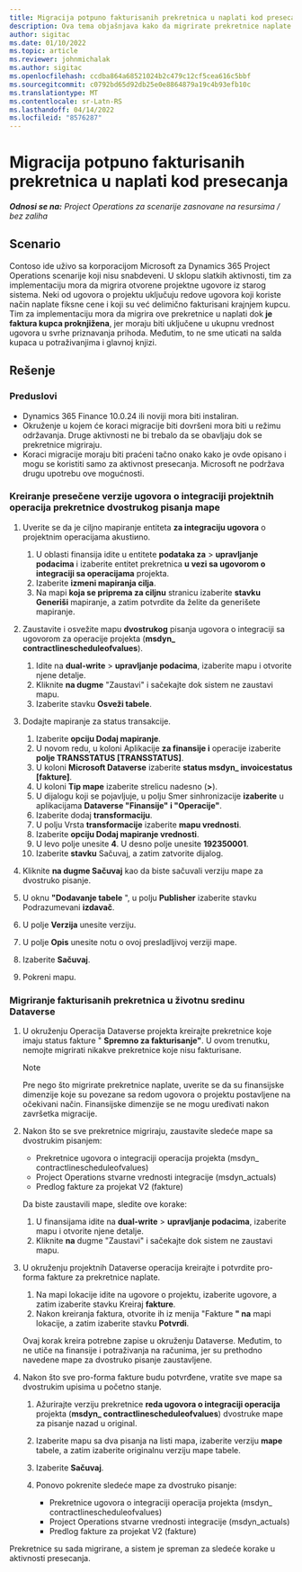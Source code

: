 ```yaml
---
title: Migracija potpuno fakturisanih prekretnica u naplati kod presecanja
description: Ova tema objašnjava kako da migrirate prekretnice naplate fiksne cene koje su fakturisane kupcu za otvorene ugovore o projektu pre datuma odlaska uživo.
author: sigitac
ms.date: 01/10/2022
ms.topic: article
ms.reviewer: johnmichalak
ms.author: sigitac
ms.openlocfilehash: ccdba864a68521024b2c479c12cf5cea616c5bbf
ms.sourcegitcommit: c0792bd65d92db25e0e8864879a19c4b93efb10c
ms.translationtype: MT
ms.contentlocale: sr-Latn-RS
ms.lasthandoff: 04/14/2022
ms.locfileid: "8576287"
---
```

# <a name="migrate-fully-invoiced-billing-milestones-at-cutover"></a>Migracija potpuno fakturisanih prekretnica u naplati kod presecanja

_**Odnosi se na:** Project Operations za scenarije zasnovane na resursima / bez zaliha_

## <a name="scenario"></a>Scenario

Contoso ide uživo sa korporacijom Microsoft za Dynamics 365 Project Operations scenarije koji nisu snabdeveni. U sklopu slatkih aktivnosti, tim za implementaciju mora da migrira otvorene projektne ugovore iz starog sistema. Neki od ugovora o projektu uključuju redove ugovora koji koriste način naplate fiksne cene i koji su već delimično fakturisani krajnjem kupcu. Tim za implementaciju mora da migrira ove prekretnice u naplati dok **je faktura kupca proknjižena**, jer moraju biti uključene u ukupnu vrednost ugovora u svrhe priznavanja prihoda. Međutim, to ne sme uticati na salda kupaca u potraživanjima i glavnoj knjizi.

## <a name="solution"></a>Rešenje

### <a name="prerequisites"></a>Preduslovi

- Dynamics 365 Finance 10.0.24 ili noviji mora biti instaliran.
- Okruženje u kojem će koraci migracije biti dovršeni mora biti u režimu održavanja. Druge aktivnosti ne bi trebalo da se obavljaju dok se prekretnice migriraju.
- Koraci migracije moraju biti praćeni tačno onako kako je ovde opisano i mogu se koristiti samo za aktivnost presecanja. Microsoft ne podržava drugu upotrebu ove mogućnosti.

### <a name="create-a-cutover-version-of-the-project-operations-integration-contract-line-milestones-dual-write-map"></a>Kreiranje presečene verzije ugovora o integraciji projektnih operacija prekretnice dvostrukog pisanja mape 

1. Uverite se da je ciljno mapiranje entiteta **za integraciju ugovora** o projektnim operacijama akustiиno. 

    1. U oblasti finansija idite u entitete **podataka za** \> **upravljanje podacima** i izaberite entitet prekretnica **u vezi sa ugovorom o integraciji sa operacijama** projekta. 
    2. Izaberite **izmeni mapiranja cilja**. 
    3. Na mapi **koja se priprema za ciljnu** stranicu izaberite **stavku Generiši** mapiranje, a zatim potvrdite da želite da generišete mapiranje.

2. Zaustavite i osvežite mapu **dvostrukog** pisanja ugovora o integraciji sa ugovorom za operacije projekta (**msdyn\_ contractlinescheduleofvalues**). 

    1. Idite na **dual-write** \> **upravljanje podacima**, izaberite mapu i otvorite njene detalje. 
    2. Kliknite **na dugme** "Zaustavi" i sačekajte dok sistem ne zaustavi mapu. 
    3. Izaberite stavku **Osveži tabele**.

3. Dodajte mapiranje za status transakcije.

    1. Izaberite **opciju Dodaj mapiranje**.
    2. U novom redu, u koloni Aplikacije **za finansije i** operacije izaberite **polje TRANSSTATUS \[TRANSSTATUS\]**.
    3. U koloni **Microsoft Dataverse** izaberite **status msdyn\_ invoicestatus \[fakture\]**.
    4. U koloni **Tip mape** izaberite strelicu nadesno (**\>**).
    5. U dijalogu koji se pojavljuje, u polju Smer sinhronizacije **izaberite** u aplikacijama **Dataverse "Finansije" i "Operacije"**.
    6. Izaberite dodaj **transformaciju**.
    7. U polju Vrsta **transformacije** izaberite **mapu vrednosti**.
    8. Izaberite **opciju Dodaj mapiranje vrednosti**.
    9. U levo polje unesite **4**. U desno polje unesite **192350001**. 
    10. Izaberite **stavku** Sačuvaj, a zatim zatvorite dijalog.

4. Kliknite **na dugme Sačuvaj** kao da biste sačuvali verziju mape za dvostruko pisanje. 
5. U oknu **"Dodavanje tabele** ", u polju **Publisher** izaberite stavku Podrazumevani **izdavač**.
6. U polje **Verzija** unesite verziju.
7. U polje **Opis** unesite notu o ovoj presladljivoj verziji mape. 
8. Izaberite **Sačuvaj**.
9. Pokreni mapu.

### <a name="migrate-invoiced-milestones-to-the-dataverse-environment"></a>Migriranje fakturisanih prekretnica u životnu sredinu Dataverse

1. U okruženju Operacija Dataverse projekta kreirajte prekretnice koje imaju status fakture " **Spremno za fakturisanje"**. U ovom trenutku, nemojte migrirati nikakve prekretnice koje nisu fakturisane.

    > [!NOTE]
    > Pre nego što migrirate prekretnice naplate, uverite se da su finansijske dimenzije koje su povezane sa redom ugovora o projektu postavljene na očekivani način. Finansijske dimenzije se ne mogu uređivati nakon završetka migracije.

2. Nakon što se sve prekretnice migriraju, zaustavite sledeće mape sa dvostrukim pisanjem:

    - Prekretnice ugovora o integraciji operacija projekta (msdyn\_ contractlinescheduleofvalues)
    - Project Operations stvarne vrednosti integracije (msdyn\_actuals)
    - Predlog fakture za projekat V2 (fakture)

    Da biste zaustavili mape, sledite ove korake:

    1. U finansijama idite na **dual-write** \> **upravljanje podacima**, izaberite mapu i otvorite njene detalje.
    2. Kliknite **na** dugme "Zaustavi" i sačekajte dok sistem ne zaustavi mapu.

3. U okruženju projektnih Dataverse operacija kreirajte i potvrdite pro-forma fakture za prekretnice naplate. 

    1. Na mapi lokacije idite na ugovore o projektu, izaberite ugovore, a zatim izaberite stavku Kreiraj **fakture**.
    2. Nakon kreiranja faktura, otvorite ih iz menija "Fakture **" na** mapi lokacije, a zatim izaberite stavku **Potvrdi**.

    Ovaj korak kreira potrebne zapise u okruženju Dataverse. Međutim, to ne utiče na finansije i potraživanja na računima, jer su prethodno navedene mape za dvostruko pisanje zaustavljene.

4. Nakon što sve pro-forma fakture budu potvrđene, vratite sve mape sa dvostrukim upisima u početno stanje.

    1. Ažurirajte verziju prekretnice **reda ugovora o integraciji operacija** projekta (**msdyn\_ contractlinescheduleofvalues**) dvostruke mape za pisanje nazad u original. 
    2. Izaberite mapu sa dva pisanja na listi mapa, izaberite verziju **mape** tabele, a zatim izaberite originalnu verziju mape tabele.
    3. Izaberite **Sačuvaj**.
    4. Ponovo pokrenite sledeće mape za dvostruko pisanje:

        - Prekretnice ugovora o integraciji operacija projekta (msdyn\_ contractlinescheduleofvalues)
        - Project Operations stvarne vrednosti integracije (msdyn\_actuals)
        - Predlog fakture za projekat V2 (fakture)

Prekretnice su sada migrirane, a sistem je spreman za sledeće korake u aktivnosti presecanja.

